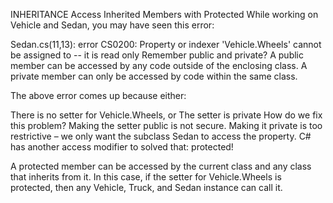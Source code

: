 INHERITANCE
Access Inherited Members with Protected
While working on Vehicle and Sedan, you may have seen this error:

Sedan.cs(11,13): error CS0200: Property or indexer 'Vehicle.Wheels' cannot be assigned to -- it is read only
Remember public and private? A public member can be accessed by any code outside of the enclosing class. A private member can only be accessed by code within the same class.

The above error comes up because either:

There is no setter for Vehicle.Wheels, or
The setter is private
How do we fix this problem? Making the setter public is not secure. Making it private is too restrictive – we only want the subclass Sedan to access the property. C# has another access modifier to solved that: protected!

A protected member can be accessed by the current class and any class that inherits from it. In this case, if the setter for Vehicle.Wheels is protected, then any Vehicle, Truck, and Sedan instance can call it.
